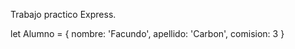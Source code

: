 Trabajo practico Express.

let Alumno = {
    nombre: 'Facundo',
    apellido: 'Carbon',
    comision: 3
}
